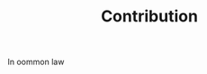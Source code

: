 ---
title: Contribution
letter: C
permalink: "/definitions/bld-contribution.html"
body: In oommon law
published_at: '2018-07-07'
source: Black's Law Dictionary 2nd Ed (1910)
layout: post
---
